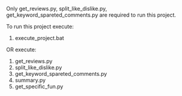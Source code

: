 Only get_reviews.py, split_like_dislike.py, get_keyword_spareted_comments.py are required to run this project.

To run this project execute:
1. execute_project.bat

  OR execute:
   
1. get_reviews.py
2. split_like_dislike.py
3. get_keyword_spareted_comments.py
4. summary.py
5. get_specific_fun.py
